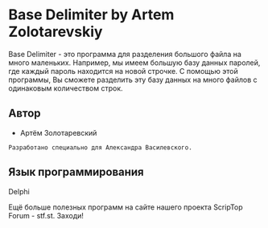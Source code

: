 # Base Delimiter by Artem Zolotarevskiy

Base Delimiter - это программа для разделения большого файла на много маленьких. 
Например, мы имеем большую базу данных паролей, где каждый пароль находится на новой строчке. 
С помощью этой программы, Вы сможете разделить эту базу данных на много файлов с одинаковым количеством строк. 

## Автор

* Артём Золотаревский

```
Разработано специально для Александра Василевского. 
```
## Язык программирования

Delphi

Ещё больше полезных программ на сайте нашего проекта ScripTop Forum - stf.st. Заходи!

